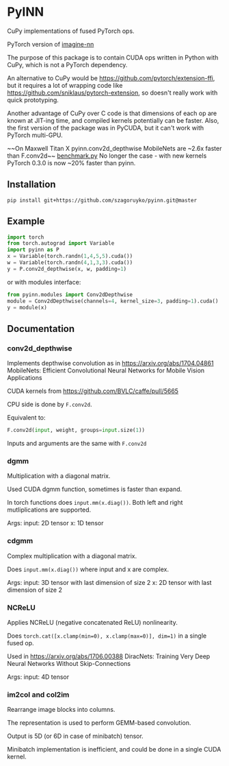 PyINN
=====

CuPy implementations of fused PyTorch ops.

PyTorch version of [imagine-nn](https://github.com/szagoruyko/imagine-nn)

The purpose of this package is to contain CUDA ops written in Python
with CuPy, which is not a PyTorch dependency.

An alternative to CuPy would be <https://github.com/pytorch/extension-ffi>,
but it requires a lot of wrapping code like <https://github.com/sniklaus/pytorch-extension>,
so doesn't really work with quick prototyping.

Another advantage of CuPy over C code is that dimensions of each op
are known at JIT-ing time, and compiled kernels potentially can be faster.
Also, the first version of the package was in PyCUDA, but it can't work with
PyTorch multi-GPU.

~~On Maxwell Titan X pyinn.conv2d_depthwise MobileNets are ~2.6x faster than F.conv2d~~ [benchmark.py](test/benchmark.py)
No longer the case - with new kernels PyTorch 0.3.0 is now ~20% faster than pyinn.

## Installation

```
pip install git+https://github.com/szagoruyko/pyinn.git@master
```

## Example

```python
import torch
from torch.autograd import Variable
import pyinn as P
x = Variable(torch.randn(1,4,5,5).cuda())
w = Variable(torch.randn(4,1,3,3).cuda())
y = P.conv2d_depthwise(x, w, padding=1)
```

or with modules interface:

```python
from pyinn.modules import Conv2dDepthwise
module = Conv2dDepthwise(channels=4, kernel_size=3, padding=1).cuda()
y = module(x)
```

## Documentation 

### conv2d_depthwise

Implements depthwise convolution as in <https://arxiv.org/abs/1704.04861>
MobileNets: Efficient Convolutional Neural Networks for Mobile Vision Applications

CUDA kernels from https://github.com/BVLC/caffe/pull/5665

CPU side is done by `F.conv2d`.

Equivalent to:

```python
F.conv2d(input, weight, groups=input.size(1))
```

Inputs and arguments are the same with `F.conv2d`


### dgmm

Multiplication with a diagonal matrix.

Used CUDA dgmm function, sometimes is faster than expand.

In torch functions does `input.mm(x.diag())`. Both left and right
mutliplications are supported.

Args:
    input: 2D tensor
    x: 1D tensor
    
    
### cdgmm

Complex multiplication with a diagonal matrix.

Does `input.mm(x.diag())` where input and x are complex.

Args:
    input: 3D tensor with last dimension of size 2
    x: 2D tensor with last dimension of size 2
    
    
### NCReLU

Applies NCReLU (negative concatenated ReLU) nonlinearity.

Does `torch.cat([x.clamp(min=0), x.clamp(max=0)], dim=1)` in a single fused op.

Used in <https://arxiv.org/abs/1706.00388>
DiracNets: Training Very Deep Neural Networks Without Skip-Connections

Args:
    input: 4D tensor


### im2col and col2im

Rearrange image blocks into columns.

The representation is used to perform GEMM-based convolution.

Output is 5D (or 6D in case of minibatch) tensor.

Minibatch implementation is inefficient, and could be done in a single CUDA kernel.
